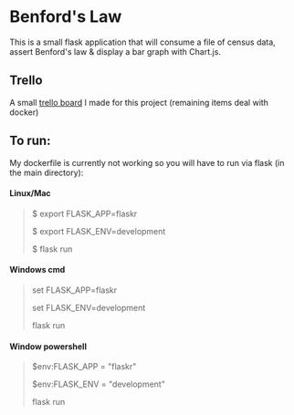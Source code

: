 # Benford's Law
This is a small flask application that will consume a file of census data, assert Benford's law & display a bar graph with Chart.js. 

## Trello
A small [trello board](https://trello.com/b/bzN5qSoy/project) I made for this project (remaining items deal with docker)

## To run:
My dockerfile is currently not working so you will have to run via flask (in the main directory):
#### Linux/Mac
>$ export FLASK_APP=flaskr
>
>$ export FLASK_ENV=development
>
>$ flask run

#### Windows cmd
> set FLASK_APP=flaskr
>
> set FLASK_ENV=development
>
> flask run

#### Window powershell
> $env:FLASK_APP = "flaskr"
>
> $env:FLASK_ENV = "development"
>
> flask run